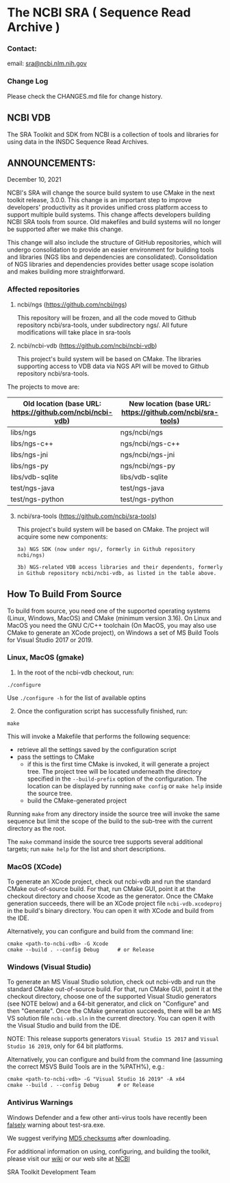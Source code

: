# The NCBI SRA ( Sequence Read Archive )

### Contact:
email: sra@ncbi.nlm.nih.gov

### Change Log
Please check the CHANGES.md file for change history.

## NCBI VDB
The SRA Toolkit and SDK from NCBI is a collection of tools and libraries for
using data in the INSDC Sequence Read Archives.

## ANNOUNCEMENTS:

December 10, 2021

NCBI's SRA will change the source build system to use CMake in the next toolkit release, 3.0.0. This change is an important step to improve developers' productivity as it provides unified cross platform access to support multiple build systems. This change affects developers building NCBI SRA tools from source. Old makefiles and build systems will no longer be supported after we make this change.

This change will also include the structure of GitHub repositories, which will undergo consolidation to provide an easier environment for building tools and libraries (NGS libs and dependencies are consolidated). Consolidation of NGS libraries and dependencies provides better usage scope isolation and makes building more straightforward.

### **Affected repositories**

1) ncbi/ngs (https://github.com/ncbi/ngs)

   This repository will be frozen, and all the code moved to Github repository ncbi/sra-tools, under subdirectory ngs/. All future modifications
   will take place in sra-tools

2) ncbi/ncbi-vdb (https://github.com/ncbi/ncbi-vdb)

   This project's build system will be based on CMake. The libraries supporting access to VDB data via NGS API will be moved to Github repository
   ncbi/sra-tools.

The projects to move are:

| Old location (base URL: https://github.com/ncbi/ncbi-vdb) | New location (base URL: https://github.com/ncbi/sra-tools) |
| --------------------------------------------------------- | ---------------------------------------------------------- |
| libs/ngs | ngs/ncbi/ngs |
| libs/ngs-c++ | ngs/ncbi/ngs-c++ |
| libs/ngs-jni | ngs/ncbi/ngs-jni |
| libs/ngs-py | ngs/ncbi/ngs-py |
| libs/vdb-sqlite | libs/vdb-sqlite |
| test/ngs-java | test/ngs-java |
| test/ngs-python | test/ngs-python |


3) ncbi/sra-tools (https://github.com/ncbi/sra-tools)

   This project's build system will be based on CMake. The project will acquire some new components:

       3a) NGS SDK (now under ngs/, formerly in Github repository ncbi/ngs)

       3b) NGS-related VDB access libraries and their dependents, formerly in Github repository ncbi/ncbi-vdb, as listed in the table above.


## How To Build From Source

To build from source, you need one of the supported operating systems (Linux, Windows, MacOS) and CMake (minimum version 3.16). On Linux and MacOS you need the GNU C/C++ toolchain (On MacOS, you may also use CMake to generate an XCode project), on Windows a set of MS Build Tools for Visual Studio 2017 or 2019.

### Linux, MacOS (gmake)

1. In the root of the ncbi-vdb checkout, run:

```
./configure
```

Use ```./configure -h``` for the list of available optins

2. Once the configuration script has successfully finished, run:

```
make
```

This will invoke a Makefile that performs the following sequence:
* retrieve all the settings saved by the configuration script
* pass the settings to CMake
  * if this is the first time CMake is invoked, it will generate a project tree. The project tree will be located underneath the directory specified in the ```--build-prefix``` option of the configuration. The location can be displayed by running ```make config``` or ```make help``` inside the source tree.
  * build the CMake-generated project

Running ```make``` from any directory inside the source tree will invoke the same sequence but limit the scope of the build to the sub-tree with the current directory as the root.

The ```make``` command inside the source tree supports several additional targets; run ```make help``` for the list and short descriptions.

### MacOS (XCode)

To generate an XCode project, check out ncbi-vdb and run the standard CMake out-of-source build. For that, run CMake GUI, point it at the checkout directory and choose Xcode as the generator. Once the CMake generation succeeds, there will be an XCode project file ```ncbi-vdb.xcodeproj``` in the build's binary directory. You can open it with XCode and build from the IDE.


Alternatively, you can configure and build from the command line:

```
cmake <path-to-ncbi-vdb> -G Xcode
cmake --build . --config Debug      # or Release
```

### Windows (Visual Studio)

To generate an MS Visual Studio solution, check out ncbi-vdb and run the standard CMake out-of-source build. For that, run CMake GUI, point it at the checkout directory, choose one of the supported Visual Studio generators (see NOTE below) and a 64-bit generator, and click on "Configure" and then "Generate". Once the CMake generation succeeds, there will be an MS VS solution file ```ncbi-vdb.sln``` in the current directory. You can open it with the Visual Studio and build from the IDE.

NOTE: This release supports generators ```Visual Studio 15 2017``` and ```Visual Studio 16 2019```, only for 64 bit platforms.


Alternatively, you can configure and build from the command line (assuming the correct MSVS Build Tools are in the %PATH%), e.g.:

```
cmake <path-to-ncbi-vdb> -G "Visual Studio 16 2019" -A x64
cmake --build . --config Debug      # or Release
```

### Antivirus Warnings
Windows Defender and a few other anti-virus tools have recently been [falsely](https://www.virustotal.com/#/file/042af43fc1318b07a4411c1bea2ff7eed8efe07ca954685268ce42f8f818b10e/detection) warning about test-sra.exe.

We suggest verifying [MD5 checksums](https://ftp-trace.ncbi.nlm.nih.gov/sra/sdk/current/md5sum.txt) after downloading.

For additional information on using, configuring, and building the toolkit,
please visit our [wiki](https://github.com/ncbi/sra-tools/wiki)
or our web site at [NCBI](http://www.ncbi.nlm.nih.gov/Traces/sra/?view=toolkit_doc)


SRA Toolkit Development Team
